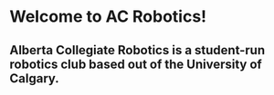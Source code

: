 # Welcome to AC Robotics!
## Alberta Collegiate Robotics is a student-run robotics club based out of the University of Calgary.
